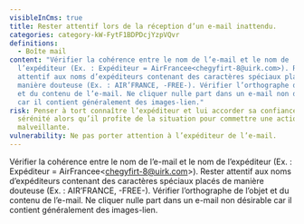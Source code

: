 ```yaml
---
visibleInCms: true
title: Rester attentif lors de la réception d’un e-mail inattendu.
categories: category-kW-FytF1BDPDcjYzpVQvr
definitions:
  - Boîte mail
content: "Vérifier la cohérence entre le nom de l’e-mail et le nom de
  l’expéditeur (Ex. : Expéditeur = AirFrancee<chegyfirt-8@uirk.com>). Rester
  attentif aux noms d’expéditeurs contenant des caractères spéciaux placés de
  manière douteuse (Ex. : AIR’FRANCE, -FREE-). Vérifier l’orthographe de l’objet
  et du contenu de l’e-mail. Ne cliquer nulle part dans un e-mail non désirable
  car il contient généralement des images-lien."
risk: Penser à tort connaître l’expéditeur et lui accorder sa confiance en toute
  sérénité alors qu’il profite de la situation pour commettre une action
  malveillante.
vulnerability: Ne pas porter attention à l’expéditeur de l’e-mail.
---
```

<!--StartFragment-->

Vérifier la cohérence entre le nom de l’e-mail et le nom de l’expéditeur (Ex. : Expéditeur = AirFrancee<[chegyfirt-8@uirk.com](mailto:chegyfirt-8@uirk.com)>). Rester attentif aux noms d’expéditeurs contenant des caractères spéciaux placés de manière douteuse (Ex. : AIR’FRANCE, -FREE-). Vérifier l’orthographe de l’objet et du contenu de l’e-mail. Ne cliquer nulle part dans un e-mail non désirable car il contient généralement des images-lien.

<!--EndFragment-->